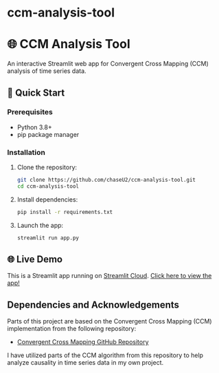 # ccm-analysis-tool

# 🌐 CCM Analysis Tool

An interactive Streamlit web app for Convergent Cross Mapping (CCM) analysis of time series data.


## 🚀 Quick Start

### Prerequisites
- Python 3.8+
- pip package manager

### Installation
1. Clone the repository:
   ```bash
   git clone https://github.com/chaseU2/ccm-analysis-tool.git
   cd ccm-analysis-tool

2. Install dependencies:
   ```bash
   pip install -r requirements.txt
   ```

3. Launch the app:
   ```bash
   streamlit run app.py
   ```

## 🌐 Live Demo
This is a Streamlit app running on [Streamlit Cloud](https://ccmwebtool.streamlit.app/).
[Click here to view the app!](https://ccmwebtool.streamlit.app/)


## Dependencies and Acknowledgements

Parts of this project are based on the Convergent Cross Mapping (CCM) implementation from the following repository:

- [Convergent Cross Mapping GitHub Repository](https://github.com/PrinceJavier/causal_ccm.git)

I have utilized parts of the CCM algorithm from this repository to help analyze causality in time series data in my own project.
